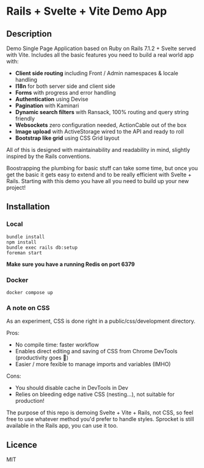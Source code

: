 # Rails + Svelte + Vite Demo App

## Description

Demo Single Page Application based on Ruby on Rails 7.1.2 + Svelte served with Vite.
Includes all the basic features you need to build a real world app with:

- **Client side routing** including Front / Admin namespaces & locale handling
- **I18n** for both server side and client side
- **Forms** with progress and error handling
- **Authentication** using Devise
- **Pagination** with Kaminari
- **Dynamic search filters** with Ransack, 100% routing and query string friendly
- **Websockets** zero configuration needed, ActionCable out of the box
- **Image upload** with ActiveStorage wired to the API and ready to roll
- **Bootstrap like grid** using CSS Grid layout

All of this is designed with maintainability and readability in mind, slightly inspired by the Rails conventions.

Boostrapping the plumbing for basic stuff can take some time, but once you get the basic it
gets easy to extend and to be really efficient with Svelte + Rails. Starting with this demo you have 
all you need to build up your new project!

## Installation

### Local
```
bundle install
npm install
bundle exec rails db:setup
foreman start
```

**Make sure you have a running Redis on port 6379**

### Docker
```
docker compose up
```

### A note on CSS
As an experiment, CSS is done right in a public/css/development directory.

Pros:
- No compile time: faster workflow
- Enables direct editing and saving of CSS from Chrome DevTools (productivity goes 🚀)
- Easier / more fexible to manage imports and variables (IMHO)

Cons:
- You should disable cache in DevTools in Dev
- Relies on bleeding edge native CSS (nesting...), not suitable for production!

The purpose of this repo is demoing Svelte + Vite + Rails, not CSS, so feel free to use whatever method 
you'd prefer to handle styles. Sprocket is still available in the Rails app, you can use it too.

## Licence

MIT
